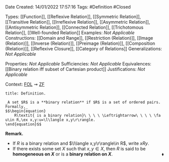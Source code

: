 <br />
<br />

Date Created: 14/01/2022 17:57:16
Tags: #Definition #Closed 

Types: [[Function]], [[Reflexive Relation]], [[Symmetric Relation]], [[Transitive Relation]], [[Irreflexive Relation]], [[Asymmetric Relation]], [[Antisymmetric Relation]], [[Connected Relation]], [[Trichotomous Relation]], [[Well-founded Relation]]
Examples: _Not Applicable_ 
Constructions: [[Domain and Range]], [[Restriction (Relation)]], [[Image (Relation)]], [[Inverse (Relation)]], [[Preimage (Relation)]], [[Composition (Relation)]], [[Reflexive Closure]], [[Category of Relations]]
Generalizations: _Not Applicable_

Properties: _Not Applicable_
Sufficiencies: _Not Applicable_
Equivalences: [[Binary relation iff subset of Cartesian product]]
Justifications: _Not Applicable_

Context: [$\textrm{FOL}$](obsidian://open?file=First%20Order%20Logic)$\,\,\rightsquigarrow\,\,$[$\textrm{ZF}$](obsidian://open?file=Zermelo-Fraenkel%20Set%20Theory)

``` ad-Definition
title: Definition.

_A set $R$ is a **binary relation** if $R$ is a set of ordered pairs. Formally,_
$$\begin{equation}
    R\textit{ is a binary relation}\ \ \ \ \Leftrightarrow\ \ \ \ \fa u\in R,\ex x,y:u=\l\langle x,y\r\rangle.
\end{equation}$$

```

**Remark.**
* If $R$ is a binary relation and $\l\langle x,y\r\rangle\in R$, write $xRy$.
* If there exists some set $X$ such that $x,y\in X$, then $R$ is said to be **homogeneous on $X$** or is a **binary relation on $X$**.<span style="float:right;">$\blacklozenge$</span>
